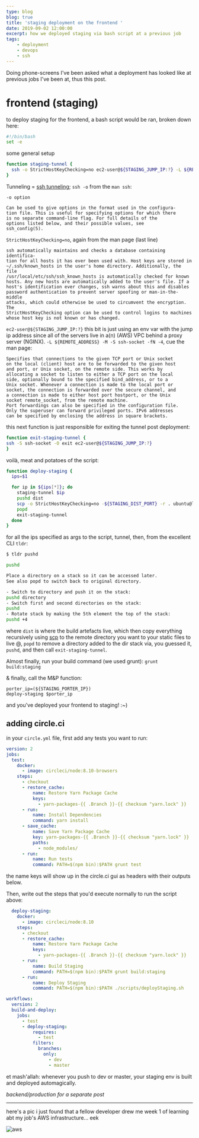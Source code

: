 ```yaml
---
type: blog
blog: true
title: 'staging deployment on the frontend '
date: 2019-09-02 12:00:00
excerpt: how we deployed staging via bash script at a previous job
tags:
    - deployment
    - devops
    - ssh
---
```

Doing phone-screens I've been asked what a deployment has looked like at previous jobs I've been at, thus this post.

# frontend (staging)

to deploy staging for the frontend, a bash script would be ran, broken down here:

```bash
#!/bin/bash
set -e
```

some general setup

```bash
function staging-tunnel {
  ssh -o StrictHostKeyChecking=no ec2-user@${STAGING_JUMP_IP:?} -L ${REMOTE_ADDRESS} -M -S ssh-socket -fN -4
}
```

Tunneling = [ssh tunneling](https://en.wikipedia.org/wiki/Tunneling_protocol); `ssh -o` from the `man ssh`:

```
-o option

Can be used to give options in the format used in the configura-
tion file. This is useful for specifying options for which there
is no separate command-line flag. For full details of the
options listed below, and their possible values, see
ssh_config(5).
```

`StrictHostKeyChecking=no`, again from the man page (last line)

```
ssh automatically maintains and checks a database containing identifica-
tion for all hosts it has ever been used with. Host keys are stored in
~/.ssh/known_hosts in the user's home directory. Additionally, the file
/usr/local/etc/ssh/ssh_known_hosts is automatically checked for known
hosts. Any new hosts are automatically added to the user's file. If a
host's identification ever changes, ssh warns about this and disables
password authentication to prevent server spoofing or man-in-the-middle
attacks, which could otherwise be used to circumvent the encryption. The
StrictHostKeyChecking option can be used to control logins to machines
whose host key is not known or has changed.
```

`ec2-user@${STAGING_JUMP_IP:?}` this bit is just using an env var with the jump ip address since all of the servers live in a(n) (AWS) VPC behind a proxy server (NGINX).
`-L ${REMOTE_ADDRESS} -M -S ssh-socket -fN -4`, cue the man page:

```
Specifies that connections to the given TCP port or Unix socket
on the local (client) host are to be forwarded to the given host
and port, or Unix socket, on the remote side. This works by
allocating a socket to listen to either a TCP port on the local
side, optionally bound to the specified bind_address, or to a
Unix socket. Whenever a connection is made to the local port or
socket, the connection is forwarded over the secure channel, and
a connection is made to either host port hostport, or the Unix
socket remote_socket, from the remote machine.
Port forwardings can also be specified in the configuration file.
Only the superuser can forward privileged ports. IPv6 addresses
can be specified by enclosing the address in square brackets.
```

this next function is just responsible for exiting the tunnel post deployment:

```bash
function exit-staging-tunnel {
ssh -S ssh-socket -O exit ec2-user@${STAGING_JUMP_IP:?}
}
```

voilà, meat and potatoes of the script:

```bash
function deploy-staging {
  ips=$1

  for ip in ${ips[*]}; do
    staging-tunnel $ip
    pushd dist
    scp -o StrictHostKeyChecking=no -${STAGING_DIST_PORT} -r . ubuntu@localhost:/usr/share/yr-site-dir/static
    popd
    exit-staging-tunnel
  done
}
```

for all the ips specified as args to the script, tunnel, then, from the excellent CLI `tldr`:

```bash
$ tldr pushd

pushd

Place a directory on a stack so it can be accessed later.
See also popd to switch back to original directory.

- Switch to directory and push it on the stack:
pushd directory
- Switch first and second directories on the stack:
pushd
- Rotate stack by making the 5th element the top of the stack:
pushd +4
```

where `dist` is where the build artefacts live, which then copy everything recursively using [scp](https://en.wikipedia.org/wiki/Secure_copy) to the remote directory you want to your static files to live @, `popd` to remove a directory added to the dir stack via, you guessed it, `pushd`, and then call `exit-staging-tunnel`.

Almost finally, run your build command (we used grunt): `grunt build:staging`

& finally, call the M&P function:

```
porter_ip=(${STAGING_PORTER_IP})
deploy-staging $porter_ip
```

and you've deployed your frontend to staging! :~)

## adding circle.ci 

in your `circle.yml` file, first add any tests you want to run:

```yaml
version: 2
jobs:
  test:
    docker:
      - image: circleci/node:8.10-browsers
    steps:
      - checkout
      - restore_cache:
          name: Restore Yarn Package Cache
          keys:
            - yarn-packages-{{ .Branch }}-{{ checksum "yarn.lock" }}
      - run:
          name: Install Dependencies
          command: yarn install
      - save_cache:
          name: Save Yarn Package Cache
          key: yarn-packages-{{ .Branch }}-{{ checksum "yarn.lock" }}
          paths:
            - node_modules/
      - run:
          name: Run tests
          command: PATH=$(npm bin):$PATH grunt test
```

the name keys will show up in the circle.ci gui as headers with their outputs below. 

Then, write out the steps that you'd execute normally to run the script above: 

```yaml
  deploy-staging:
    docker:
      - image: circleci/node:8.10
    steps:
      - checkout
      - restore_cache:
          name: Restore Yarn Package Cache
          keys:
            - yarn-packages-{{ .Branch }}-{{ checksum "yarn.lock" }}
      - run:
          name: Build Staging
          command: PATH=$(npm bin):$PATH grunt build:staging
      - run:
          name: Deploy Staging
          command: PATH=$(npm bin):$PATH ./scripts/deployStaging.sh

workflows:
  version: 2
  build-and-deploy:
    jobs:
      - test
      - deploy-staging:
          requires:
            - test
          filters:
            branches:
              only:
                - dev
                - master
```

et mash'allah: whenever you push to dev or master, your staging env is built and deployed automagically.

_backend/production for a separate post_

- - -

here's a pic i just found that a fellow developer drew me week 1 of learning abt my job's AWS infrastructure... eek 

![aws](https://res.cloudinary.com/cloudimgts/image/upload/v1565330133/xrocyhlzt4yww5qd6qvz.png)
